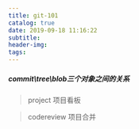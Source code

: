 ```yaml
---
title: git-101
catalog: true
date: 2019-09-18 11:16:22
subtitle:
header-img:
tags:
---
```

##### commit\tree\blob三个对象之间的关系

> project 项目看板

> codereview 项目合并

> 